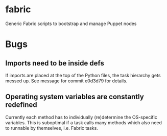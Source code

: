 # fabric

Generic Fabric scripts to bootstrap and manage Puppet nodes

# Bugs

## Imports need to be inside defs

If imports are placed at the top of the Python files, the task hierarchy gets 
messed up. See message for commit e0d3d79 for details.

## Operating system variables are constantly redefined

Currently each method has to individually (re)determine the OS-specific 
variables. This is suboptimal if a task calls many methods which also need to 
runnable by themselves, i.e. Fabric tasks.
